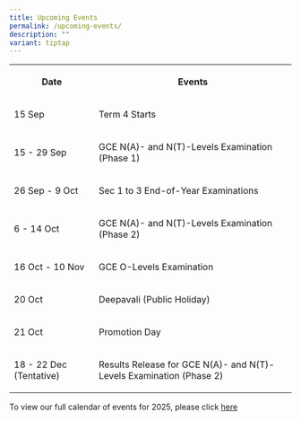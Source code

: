 ```yaml
---
title: Upcoming Events
permalink: /upcoming-events/
description: ""
variant: tiptap
---
```

<table style="minWidth: 50px">
<colgroup>
<col>
<col>
</colgroup>
<tbody>
<tr>
<th rowspan="1" colspan="1">
<p>Date</p>
</th>
<th rowspan="1" colspan="1">
<p>Events</p>
</th>
</tr>
<tr>
<td rowspan="1" colspan="1">
<p>15 Sep</p>
</td>
<td rowspan="1" colspan="1">
<p>Term 4 Starts</p>
</td>
</tr>
<tr>
<td rowspan="1" colspan="1">
<p>15 - 29 Sep</p>
</td>
<td rowspan="1" colspan="1">
<p>GCE N(A)- and N(T)-Levels Examination (Phase 1)</p>
</td>
</tr>
<tr>
<td rowspan="1" colspan="1">
<p>26 Sep - 9 Oct</p>
</td>
<td rowspan="1" colspan="1">
<p>Sec 1 to 3 End-of-Year Examinations</p>
</td>
</tr>
<tr>
<td rowspan="1" colspan="1">
<p>6 - 14 Oct</p>
</td>
<td rowspan="1" colspan="1">
<p>GCE N(A)- and N(T)-Levels Examination (Phase 2)</p>
</td>
</tr>
<tr>
<td rowspan="1" colspan="1">
<p>16 Oct - 10 Nov</p>
</td>
<td rowspan="1" colspan="1">
<p>GCE O-Levels Examination</p>
</td>
</tr>
<tr>
<td rowspan="1" colspan="1">
<p>20 Oct</p>
</td>
<td rowspan="1" colspan="1">
<p>Deepavali (Public Holiday)</p>
</td>
</tr>
<tr>
<td rowspan="1" colspan="1">
<p>21 Oct</p>
</td>
<td rowspan="1" colspan="1">
<p>Promotion Day</p>
</td>
</tr>
<tr>
<td rowspan="1" colspan="1">
<p>18 - 22 Dec (Tentative)</p>
</td>
<td rowspan="1" colspan="1">
<p>Results Release for GCE N(A)- and N(T)-Levels Examination (Phase 2)</p>
</td>
</tr>
</tbody>
</table>
<p>To view our full calendar of events for 2025, please click <a href="/about-us/our-calendar-of-events" rel="noopener noreferrer nofollow" target="_blank">here</a>
</p>